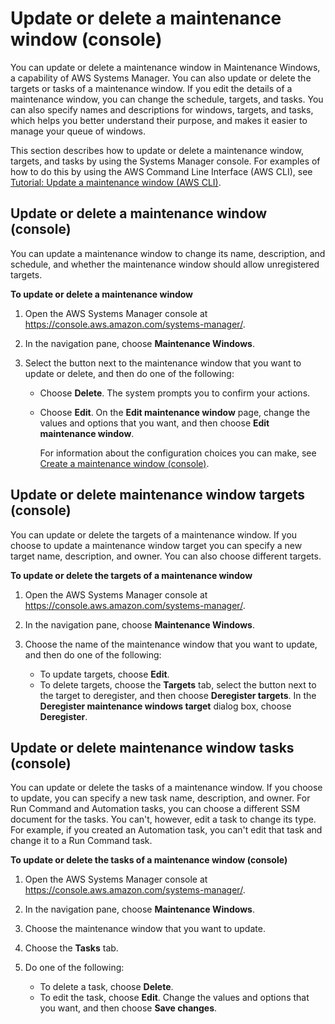# Update or delete a maintenance window \(console\)<a name="sysman-maintenance-update"></a>

You can update or delete a maintenance window in Maintenance Windows, a capability of AWS Systems Manager\. You can also update or delete the targets or tasks of a maintenance window\. If you edit the details of a maintenance window, you can change the schedule, targets, and tasks\. You can also specify names and descriptions for windows, targets, and tasks, which helps you better understand their purpose, and makes it easier to manage your queue of windows\.

This section describes how to update or delete a maintenance window, targets, and tasks by using the Systems Manager console\. For examples of how to do this by using the AWS Command Line Interface \(AWS CLI\), see [Tutorial: Update a maintenance window \(AWS CLI\)](maintenance-windows-cli-tutorials-update.md)\. 

## Update or delete a maintenance window \(console\)<a name="sysman-maintenance-update-mw"></a>

You can update a maintenance window to change its name, description, and schedule, and whether the maintenance window should allow unregistered targets\.

**To update or delete a maintenance window**

1. Open the AWS Systems Manager console at [https://console\.aws\.amazon\.com/systems\-manager/](https://console.aws.amazon.com/systems-manager/)\.

1. In the navigation pane, choose **Maintenance Windows**\. 

1. Select the button next to the maintenance window that you want to update or delete, and then do one of the following:
   + Choose **Delete**\. The system prompts you to confirm your actions\. 
   + Choose **Edit**\. On the **Edit maintenance window** page, change the values and options that you want, and then choose **Edit maintenance window**\.

     For information about the configuration choices you can make, see [Create a maintenance window \(console\)](sysman-maintenance-create-mw.md)\.

## Update or delete maintenance window targets \(console\)<a name="sysman-maintenance-update-target"></a>

You can update or delete the targets of a maintenance window\. If you choose to update a maintenance window target you can specify a new target name, description, and owner\. You can also choose different targets\. 

**To update or delete the targets of a maintenance window**

1. Open the AWS Systems Manager console at [https://console\.aws\.amazon\.com/systems\-manager/](https://console.aws.amazon.com/systems-manager/)\.

1. In the navigation pane, choose **Maintenance Windows**\. 

1. Choose the name of the maintenance window that you want to update, and then do one of the following:
   + To update targets, choose **Edit**\.
   + To delete targets, choose the **Targets** tab, select the button next to the target to deregister, and then choose **Deregister targets**\. In the **Deregister maintenance windows target** dialog box, choose **Deregister**\.

## Update or delete maintenance window tasks \(console\)<a name="sysman-maintenance-update-tasks"></a>

You can update or delete the tasks of a maintenance window\. If you choose to update, you can specify a new task name, description, and owner\. For Run Command and Automation tasks, you can choose a different SSM document for the tasks\. You can't, however, edit a task to change its type\. For example, if you created an Automation task, you can't edit that task and change it to a Run Command task\. 

**To update or delete the tasks of a maintenance window \(console\)**

1. Open the AWS Systems Manager console at [https://console\.aws\.amazon\.com/systems\-manager/](https://console.aws.amazon.com/systems-manager/)\.

1. In the navigation pane, choose **Maintenance Windows**\. 

1. Choose the maintenance window that you want to update\.

1. Choose the **Tasks** tab\.

1. Do one of the following:
   + To delete a task, choose **Delete**\.
   + To edit the task, choose **Edit**\. Change the values and options that you want, and then choose **Save changes**\.